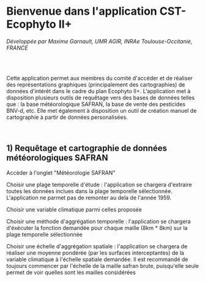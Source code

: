 # Bienvenue dans l'application CST-Ecophyto II+
*Développée par Maxime Garnault, UMR AGIR, INRAe Toulouse-Occitanie, FRANCE*

<br/>
<br/>

Cette application permet aux membres du comité d'accéder et de réaliser des représentations graphiques (principalement des cartographies) de données d'intérêt dans le cadre du plan Ecophyto II+.
L'application met à disposition plusieurs outils de requêtage vers des bases de données telles que : la base météorologique SAFRAN, la base de vente des pesticides BNV-d, etc.
Elle met également à disposition un outil de création manuel de cartographie à partir de données personalisées.

<br/>

## 1) Requêtage et cartographie de données météorologiques SAFRAN
Accèder à l'onglet "Météorologie SAFRAN"

Choisir une plage temporelle d'étude : l'application se chargera d'extraire toutes les données inclues dans la plage temporelle sélectionnée. L'application ne parmet pas de remonter au dela de l'année 1959.

Choisir une variable climatique parmi celles proposée

Choisir une méthode d'aggrégation temporelle : l'application se chargera d'éxécuter la fonction demandée pour chaque maille (8km * 8km) sur la plage temporelle sélectionnée

Choisir une échelle d'aggrégation spatiale : l'application se chargera de réaliser une moyenne pondérée (par les surfaces interceptantes) de la variable climatique à l'échelle spatiale demandée. Il est recommandé de toujours commencer par l'échelle de la maille safran brute, puisqu'elle seule permet de voir quelles sont les mailles considérées
